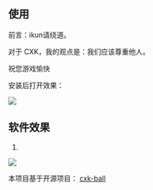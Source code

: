 ## 使用

前言：ikun请绕道。

对于 CXK，我的观点是：我们应该尊重他人。

祝您游戏愉快

安装后打开效果：

![](https://i.loli.net/2019/11/20/CycxfnvLpRegE6i.png)


## 软件效果

1. 
![](https://i.loli.net/2019/11/20/vSOzte7QATkhmu2.png)



本项目基于开源项目： [cxk-ball](https://github.com/kasuganosoras/cxk-ball)
    





